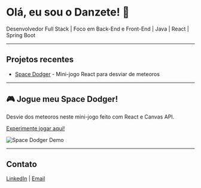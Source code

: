 # Olá, eu sou o Danzete! 👋

Desenvolvedor Full Stack | Foco em Back-End e Front-End | Java | React | Spring Boot

---

## Projetos recentes

- [Space Dodger](https://github.com/Danzete/mini-game) - Mini-jogo React para desviar de meteoros

---

## 🎮 Jogue meu Space Dodger!

Desvie dos meteoros neste mini-jogo feito com React e Canvas API.

[Experimente jogar aqui!](https://Danzete.github.io/mini-game)

![Space Dodger Demo](./space-dodger-demo.gif)

---

## Contato

[LinkedIn](https://www.linkedin.com/in/seu-perfil) | [Email](mailto:seuemail@exemplo.com)
